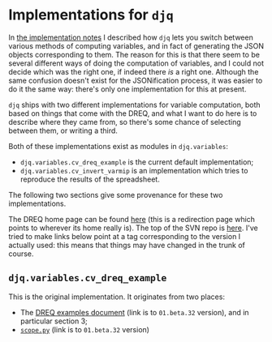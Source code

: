 # Implementations for `djq`
In [the implementation notes](Python-interface.md) I described how `djq` lets you switch between various methods of computing variables, and in fact of generating the JSON objects corresponding to them.  The reason for this is that there seem to be several different ways of doing the computation of variables, and I could not decide which was the right one, if indeed there *is* a right one.  Although the same confusion doesn't exist for the JSONification process, it was easier to do it the same way: there's only one implementation for this at present.

`djq` ships with two different implementations for variable computation, both based on things that come with the DREQ, and what I want to do here is to describe where they came from, so there's some chance of selecting between them, or writing a third.

Both of these implementations exist as modules in `djq.variables`:

* `djq.variables.cv_dreq_example` is the current default implementation;
* `djq.variables.cv_invert_varmip` is an implementation which tries to reproduce the results of the spreadsheet.

The following two sections give some provenance for these two implementations.

The DREQ home page can be found [here](https://w3id.org/cmip6dr) (this is a redirection page which points to wherever its home really is).  The top of the SVN repo is [here](http://proj.badc.rl.ac.uk/svn/exarch/CMIP6dreq/).  I've tried to make links below point at a tag corresponding to the version I actually used: this means that things may have changed in the trunk of course.

## `djq.variables.cv_dreq_example`
This is the original implementation.  It originates from two places:

* The [DREQ examples document](http://proj.badc.rl.ac.uk/svn/exarch/CMIP6dreq/tags/01.beta.32/dreqPy/docs/dreqExamples.pdf) (link is to `01.beta.32` version), and in particular section 3;
* [`scope.py`](http://proj.badc.rl.ac.uk/svn/exarch/CMIP6dreq/tags/01.beta.32/dreqPy/scope.py) (link is to `01.beta.32` version)